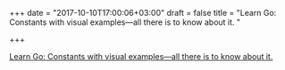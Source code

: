 +++
date = "2017-10-10T17:00:06+03:00"
draft = false
title = "Learn Go: Constants with visual examples—all there is to know about it.  "

+++

<p><a href="https://blog.learngoprogramming.com/learn-golang-typed-untyped-constants-70b4df443b61?gi=10eedd0c1b01">Learn Go: Constants with visual examples—all there is to know about it.  </a></p>

